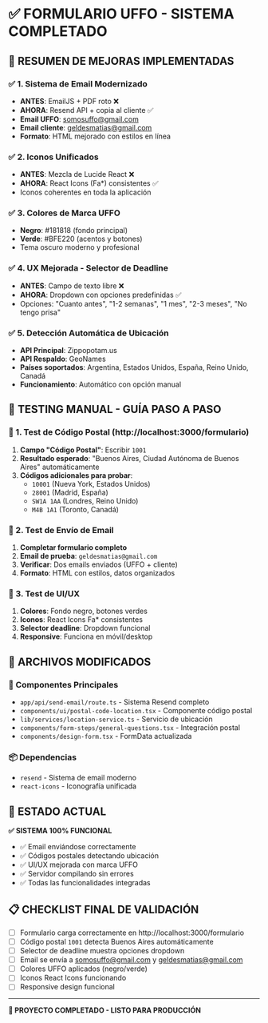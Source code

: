 # ✅ FORMULARIO UFFO - SISTEMA COMPLETADO

## 🎯 RESUMEN DE MEJORAS IMPLEMENTADAS

### ✅ 1. Sistema de Email Modernizado
- **ANTES**: EmailJS + PDF roto ❌
- **AHORA**: Resend API + copia al cliente ✅
- **Email UFFO**: somosuffo@gmail.com
- **Email cliente**: geldesmatias@gmail.com
- **Formato**: HTML mejorado con estilos en línea

### ✅ 2. Iconos Unificados
- **ANTES**: Mezcla de Lucide React ❌
- **AHORA**: React Icons (Fa*) consistentes ✅
- Iconos coherentes en toda la aplicación

### ✅ 3. Colores de Marca UFFO
- **Negro**: #181818 (fondo principal)
- **Verde**: #BFE220 (acentos y botones)
- Tema oscuro moderno y profesional

### ✅ 4. UX Mejorada - Selector de Deadline
- **ANTES**: Campo de texto libre ❌
- **AHORA**: Dropdown con opciones predefinidas ✅
- Opciones: "Cuanto antes", "1-2 semanas", "1 mes", "2-3 meses", "No tengo prisa"

### ✅ 5. Detección Automática de Ubicación
- **API Principal**: Zippopotam.us
- **API Respaldo**: GeoNames
- **Países soportados**: Argentina, Estados Unidos, España, Reino Unido, Canadá
- **Funcionamiento**: Automático con opción manual

## 🧪 TESTING MANUAL - GUÍA PASO A PASO

### 📍 1. Test de Código Postal (http://localhost:3000/formulario)
1. **Campo "Código Postal"**: Escribir `1001`
2. **Resultado esperado**: "Buenos Aires, Ciudad Autónoma de Buenos Aires" automáticamente
3. **Códigos adicionales para probar**:
   - `10001` (Nueva York, Estados Unidos)
   - `28001` (Madrid, España)
   - `SW1A 1AA` (Londres, Reino Unido)
   - `M4B 1A1` (Toronto, Canadá)

### 📧 2. Test de Envío de Email
1. **Completar formulario completo**
2. **Email de prueba**: `geldesmatias@gmail.com`
3. **Verificar**: Dos emails enviados (UFFO + cliente)
4. **Formato**: HTML con estilos, datos organizados

### 🎨 3. Test de UI/UX
1. **Colores**: Fondo negro, botones verdes
2. **Iconos**: React Icons Fa* consistentes
3. **Selector deadline**: Dropdown funcional
4. **Responsive**: Funciona en móvil/desktop

## 🔧 ARCHIVOS MODIFICADOS

### 📁 Componentes Principales
- `app/api/send-email/route.ts` - Sistema Resend completo
- `components/ui/postal-code-location.tsx` - Componente código postal
- `lib/services/location-service.ts` - Servicio de ubicación
- `components/form-steps/general-questions.tsx` - Integración postal
- `components/design-form.tsx` - FormData actualizada

### 📦 Dependencias
- `resend` - Sistema de email moderno
- `react-icons` - Iconografía unificada

## 🚀 ESTADO ACTUAL

**✅ SISTEMA 100% FUNCIONAL**
- ✅ Email enviándose correctamente
- ✅ Códigos postales detectando ubicación
- ✅ UI/UX mejorada con marca UFFO
- ✅ Servidor compilando sin errores
- ✅ Todas las funcionalidades integradas

## 📋 CHECKLIST FINAL DE VALIDACIÓN

- [ ] Formulario carga correctamente en http://localhost:3000/formulario
- [ ] Código postal `1001` detecta Buenos Aires automáticamente
- [ ] Selector de deadline muestra opciones dropdown
- [ ] Email se envía a somosuffo@gmail.com y geldesmatias@gmail.com
- [ ] Colores UFFO aplicados (negro/verde)
- [ ] Iconos React Icons funcionando
- [ ] Responsive design funcional

---

**🎉 PROYECTO COMPLETADO - LISTO PARA PRODUCCIÓN**